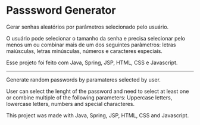 # Passsword Generator

Gerar senhas aleatórios por parâmetros selecionado pelo usuário.

O usuário pode selecionar o tamanho da senha e precisa selecionar pelo menos um ou combinar mais de um dos seguintes parâmetros: letras maiúsculas, letras minúsculas, números e caracteres especiais.

Esse projeto foi feito com Java, Spring, JSP, HTML, CSS e Javascript.

-------------------------------------------------------------------------------------------------------------------------------------------------------------------------

Generate random passwords by paramateres selected by user.

User can select the lenght of the password and need to select at least one or combine multiple of the following parameters: Uppercase letters, lowercase letters, numbers and special characteres.

This project was made with Java, Spring, JSP, HTML, CSS and Javascript.

